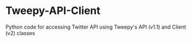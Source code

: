 # Tweepy-API-Client
Python code for accessing Twitter API using Tweepy's API (v1.1) and Client (v2) classes
